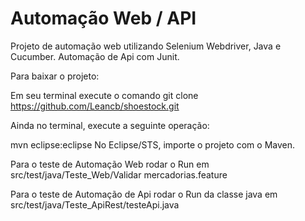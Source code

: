 # Automação Web / API

Projeto de automação web utilizando Selenium Webdriver, Java e Cucumber. Automação de Api com Junit.


Para baixar o projeto: 

Em seu terminal execute o comando  git clone https://github.com/Leancb/shoestock.git 

Ainda no terminal, execute a seguinte operação:

mvn eclipse:eclipse No Eclipse/STS, importe o projeto com o Maven.

Para o teste de Automação Web rodar o Run em src/test/java/Teste_Web/Validar mercadorias.feature

Para o teste de Automação  de Api rodar o Run da classe java em src/test/java/Teste_ApiRest/testeApi.java


